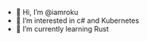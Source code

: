 - 👋 Hi, I’m @iamroku
- 👀 I’m interested in c# and Kubernetes
- 🌱 I’m currently learning Rust

<!---
iamroku/iamroku is a ✨ special ✨ repository because its `README.md` (this file) appears on your GitHub profile.
You can click the Preview link to take a look at your changes.
--->
